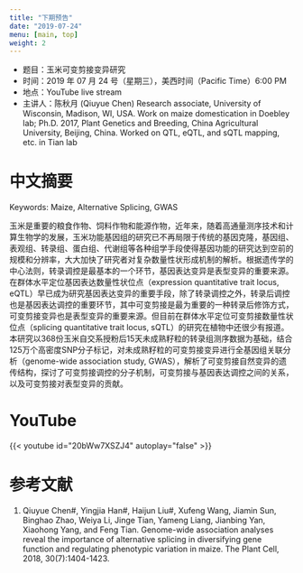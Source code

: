 ```yaml
---
title: "下期预告"
date: "2019-07-24"
menu: [main, top]
weight: 2
---
```



- 题目：玉米可变剪接变异研究
- 时间：2019 年 07 月 24 号（星期三），美西时间（Pacific Time）6:00 PM
- 地点：YouTube live stream
- 主讲人：陈秋月 (Qiuyue Chen) Research associate, University of Wisconsin, Madison, WI, USA. Work on maize domestication in Doebley lab; Ph.D. 2017, Plant Genetics and Breeding, China Agricultural University, Beijing, China. Worked on QTL, eQTL, and sQTL mapping, etc. in Tian lab 



# 中文摘要

Keywords: Maize, Alternative Splicing, GWAS

玉米是重要的粮食作物、饲料作物和能源作物，近年来，随着高通量测序技术和计算生物学的发展，玉米功能基因组的研究已不再局限于传统的基因克隆，基因组、表观组、转录组、蛋白组、代谢组等各种组学手段使得基因功能的研究达到空前的规模和分辨率，大大加快了研究者对复杂数量性状形成机制的解析。根据遗传学的中心法则，转录调控是最基本的一个环节，基因表达变异是表型变异的重要来源。在群体水平定位基因表达数量性状位点（expression quantitative trait locus, eQTL）早已成为研究基因表达变异的重要手段，除了转录调控之外，转录后调控也是基因表达调控的重要环节，其中可变剪接是最为重要的一种转录后修饰方式，可变剪接变异也是表型变异的重要来源。但目前在群体水平定位可变剪接数量性状位点（splicing quantitative trait locus, sQTL）的研究在植物中还很少有报道。本研究以368份玉米自交系授粉后15天未成熟籽粒的转录组测序数据为基础，结合125万个高密度SNP分子标记，对未成熟籽粒的可变剪接变异进行全基因组关联分析（genome-wide association study, GWAS），解析了可变剪接自然变异的遗传结构，探讨了可变剪接调控的分子机制，可变剪接与基因表达调控之间的关系，以及可变剪接对表型变异的贡献。

# YouTube


{{< youtube id="20bWw7XSZJ4" autoplay="false" >}}



# 参考文献
1. Qiuyue Chen#, Yingjia Han#, Haijun Liu#, Xufeng Wang, Jiamin Sun, Binghao Zhao, Weiya Li, Jinge Tian, Yameng Liang, Jianbing Yan, Xiaohong Yang, and Feng Tian. Genome-wide association analyses reveal the importance of alternative splicing in diversifying gene function and regulating phenotypic variation in maize. The Plant Cell, 2018, 30(7):1404-1423.




